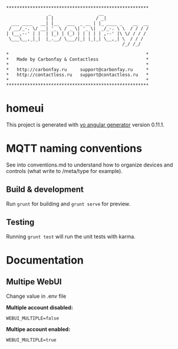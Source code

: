     ******************************************************
                    _                  __
                   | |                / _|
      ___ ____   __| |__   ___  _ __ | |_ ____ _    __  __
     / __/_-. \/ __| '_ \ / _ \| '_ \|  _/_-. \ \  / / / /
    | (__,--' | |  | |_) | (_) | | | | | ,--' |\ \/ / / /
     \___\__,_|_|  |_.__/ \___/|_| |_|_| \__,_| \  / / /
                                                /_/ /_/

    *                                                    *
    *   Made by Carbonfay & Contactless                  *
    *                                                    *
    *   http://carbonfay.ru     support@carbonfay.ru     *
    *   http://contactless.ru   support@contactless.ru   *
    *                                                    *
    ******************************************************

# homeui

This project is generated with [yo angular generator](https://github.com/yeoman/generator-angular)
version 0.11.1.

# MQTT naming conventions

See into conventions.md to understand how to organize devices and controls (what write to /meta/type for example).

## Build & development

Run `grunt` for building and `grunt serve` for preview.

## Testing

Running `grunt test` will run the unit tests with karma.

# Documentation

## Multipe WebUI

Change value in .env file

**Multiple account disabled:**

```
WEBUI_MULTIPLE=false
```

**Multipe account enabled:**

```
WEBUI_MULTIPLE=true
```